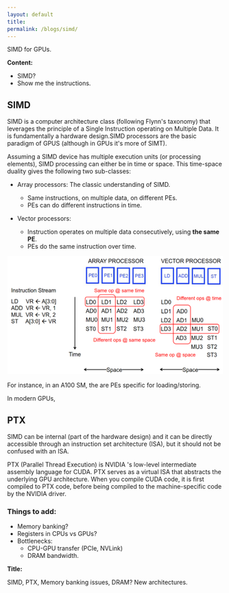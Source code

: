 ```yaml
---
layout: default
title:
permalink: /blogs/simd/
---
```



SIMD for GPUs.

**Content:**
* SIMD?
* Show me the instructions.

## SIMD

SIMD is a computer architecture class (following Flynn's taxonomy) that leverages the principle of a Single Instruction operating on Multiple Data. It is fundamentally a hardware design.SIMD processors are the basic paradigm of GPUS (although in GPUs it's more of SIMT). 

Assuming a SIMD device has multiple execution units (or processing elements), SIMD processing can either be in time or space. This time-space duality gives the following two sub-classes: 
* Array processors: The classic understanding of SIMD. 
	* Same instructions, on multiple data, on different PEs.
	* PEs can do different instructions in time.

* Vector processors:
	* Instruction operates on multiple data consecutively, using **the same PE**.
	* PEs do the same instruction over time.

![simd](/src/media-gpu/simd01.png)

For instance, in an A100 SM, the are PEs specific for loading/storing. 

In modern GPUs,


## PTX

SIMD can be internal (part of the hardware design) and it can be directly accessible through an instruction set architecture (ISA), but it should not be confused with an ISA.


PTX (Parallel Thread Execution) is NVIDIA 's low-level intermediate assembly language for CUDA. PTX serves as a virtual ISA that abstracts the underlying GPU architecture. When you compile CUDA code, it is first compiled to PTX code, before being compiled to the machine-specific code by the NVIDIA driver.



### **Things to add:**

* Memory banking?
* Registers in CPUs vs GPUs?
* Bottlenecks:
	* CPU-GPU transfer (PCIe, NVLink)
	* DRAM bandwidth.

**Title:**

SIMD, PTX, Memory banking issues, DRAM?
New architectures.
